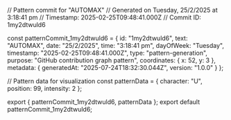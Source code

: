 // Pattern commit for "AUTOMAX"
// Generated on Tuesday, 25/2/2025 at 3:18:41 pm
// Timestamp: 2025-02-25T09:48:41.000Z
// Commit ID: 1my2dtwuld6

const patternCommit_1my2dtwuld6 = {
  id: "1my2dtwuld6",
  text: "AUTOMAX",
  date: "25/2/2025",
  time: "3:18:41 pm",
  dayOfWeek: "Tuesday",
  timestamp: "2025-02-25T09:48:41.000Z",
  type: "pattern-generation",
  purpose: "GitHub contribution graph pattern",
  coordinates: {
    x: 52,
    y: 3
  },
  metadata: {
    generatedAt: "2025-07-24T18:32:30.044Z",
    version: "1.0.0"
  }
};

// Pattern data for visualization
const patternData = {
  character: "U",
  position: 99,
  intensity: 2
};

export { patternCommit_1my2dtwuld6, patternData };
export default patternCommit_1my2dtwuld6;
